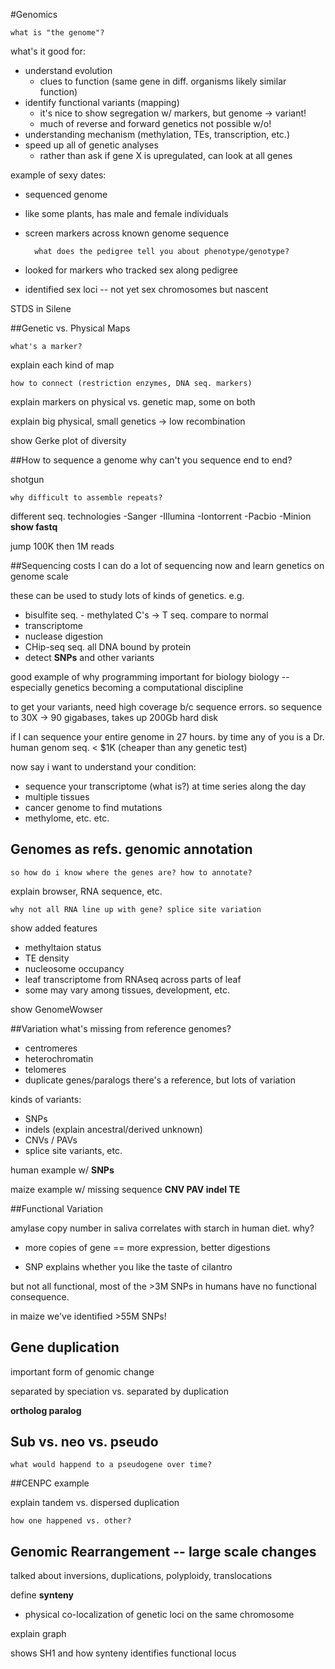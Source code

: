 #Genomics

	what is "the genome"?

what's it good for:

- understand evolution 
	- clues to function (same gene in diff. organisms likely similar function)
- identify functional variants (mapping)
	- it's nice to show segregation w/ markers, but genome -> variant!
    - much of reverse and forward genetics not possible w/o!
- understanding mechanism (methylation, TEs, transcription, etc.)
- speed up all of genetic analyses
	- rather than ask if gene X is upregulated, can look at all genes

example of sexy dates:

- sequenced genome
- like some plants, has male and female individuals
- screen markers across known genome sequence

		what does the pedigree tell you about phenotype/genotype?
    
- looked for markers who tracked sex along pedigree
- identified sex loci -- not yet sex chromosomes but nascent

STDS in Silene


##Genetic vs. Physical Maps

	what's a marker?

explain each kind of map

	how to connect (restriction enzymes, DNA seq. markers)

explain markers on physical vs. genetic map, some on both

explain big physical, small genetics -> low recombination

show Gerke plot of diversity

##How to sequence a genome
	why can't you sequence end to end?

shotgun

	why difficult to assemble repeats?
	
different seq. technologies
-Sanger
-Illumina
-Iontorrent
-Pacbio
-Minion
**show fastq**

jump 100K then 1M reads

##Sequencing costs 
I can do a lot of sequencing now and learn genetics on genome scale

these can be used to study lots of kinds of genetics. e.g.

- bisulfite seq. - methylated C's -> T seq. compare to normal
- transcriptome
- nuclease digestion
- CHip-seq seq. all DNA bound by protein
- detect **SNPs** and other variants

good example of why programming important for biology
biology -- especially genetics becoming a computational discipline

to get your variants, need high coverage b/c sequence errors.
so sequence to 30X -> 90 gigabases, takes up 200Gb hard disk

if I can sequence your entire genome in 27 hours. 
by time any of you is a Dr. human genom seq. < $1K (cheaper than any genetic test)

now say i want to understand your condition:

- sequence your transcriptome (what is?) at time series along the day
- multiple tissues
- cancer genome to find mutations 
- methylome, etc. etc.

## Genomes as refs. genomic annotation

	so how do i know where the genes are? how to annotate?

explain browser, RNA sequence, etc.

	why not all RNA line up with gene? splice site variation

show added features
- methyltaion status
- TE density
- nucleosome occupancy
- leaf transcriptome from RNAseq across parts of leaf
- some may vary among tissues, development, etc.

show GenomeWowser

##Variation
	what's missing from reference genomes?

- centromeres
- heterochromatin
- telomeres
- duplicate genes/paralogs
there's a reference, but lots of variation

kinds of variants:

- SNPs
- indels (explain ancestral/derived unknown)
- CNVs / PAVs
- splice site variants, etc.

human example w/ **SNPs**

maize example w/ missing sequence **CNV PAV indel TE**

##Functional Variation

amylase copy number in saliva correlates with starch in human diet. why?

- more copies of gene == more expression, better digestions

- SNP explains whether you like the taste of cilantro

but not all functional, most of the >3M SNPs in humans have no functional consequence.

in maize we've identified >55M SNPs!

## Gene duplication

important form of genomic change

separated by speciation vs. separated by duplication

**ortholog paralog**

## Sub vs. neo vs. pseudo

	what would happend to a pseudogene over time?    
	
##CENPC example

explain tandem vs. dispersed duplication

	how one happened vs. other?	

## Genomic Rearrangement -- large scale changes

talked about inversions, duplications, polyploidy, translocations

define **synteny**

- physical co-localization of genetic loci on the same chromosome

explain graph

shows SH1 and how synteny identifies functional locus

